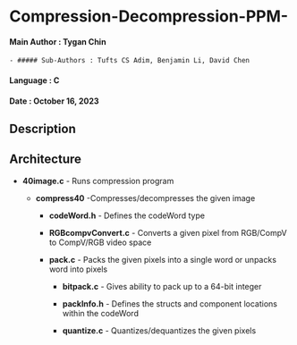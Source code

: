 # Compression-Decompression-PPM-
#### Main Author : Tygan Chin
    - ##### Sub-Authors : Tufts CS Adim, Benjamin Li, David Chen
#### Language : C
#### Date : October 16, 2023



## Description


## Architecture

- **40image.c** - Runs compression program

    - **compress40** -Compresses/decompresses the given image 
  
        - **codeWord.h**  -  Defines the codeWord type

        - **RGBcompvConvert.c** - Converts a given pixel from RGB/CompV to CompV/RGB video
                                  space
          
        - **pack.c**  - Packs the given pixels into a single word or unpacks word into pixels

            - **bitpack.c** - Gives ability to pack up to a 64-bit integer
              
            - **packInfo.h** - Defines the structs and component locations within the
                               codeWord   
         
            - **quantize.c** - Quantizes/dequantizes the given pixels  
